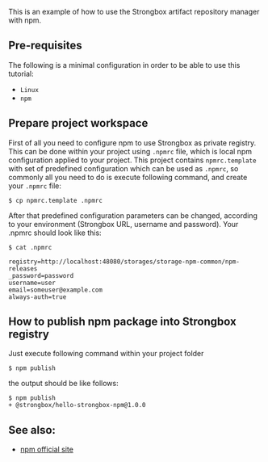This is an example of how to use the Strongbox artifact repository manager with npm.

## Pre-requisites
The following is a minimal configuration in order to be able to use this tutorial:

* `Linux`
* `npm` 

## Prepare project workspace

First of all you need to configure npm to use Strongbox as private registry. This can be done within your project using `.npmrc` file, which is local npm configuration applied to your project. This project contains `npmrc.template` with set of predefined configuration which can be used as `.npmrc`, so commonly all you need to do is execute following command, and create your `.npmrc` file:
    
    $ cp npmrc.template .npmrc

After that predefined configuration parameters can be changed, according to your environment (Strongbox URL, username and password).
Your .npmrc should look like this:

    $ cat .npmrc
    
    registry=http://localhost:48080/storages/storage-npm-common/npm-releases
    _password=password
    username=user
    email=someuser@example.com
    always-auth=true
    

## How to publish npm package into Strongbox registry

Just execute following command within your project folder
    
    $ npm publish

the output should be like follows:
    
    $ npm publish
    + @strongbox/hello-strongbox-npm@1.0.0



## See also:
* [npm official site](https://www.npmjs.com/)
